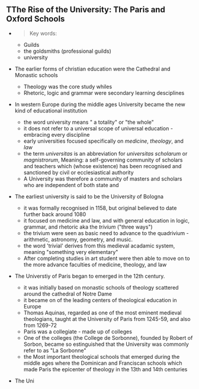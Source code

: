 

## TThe Rise of the University: The Paris and Oxford Schools
- > Key words:
    * Guilds
    * the goldsmiths (professional guilds)
    * university

* The earlier forms of christian education were the Cathedral and Monastic schools
    * Theology was the core study whiles
    * Rhetoric, logic and grammar were secondary learning desciplines

* In western Europe during the middle ages University became the new kind of educational institution
    * the word university means " a totality" or "the whole"
    * it does not refer to a universal scope of universal education - embracing every discipline
    * early universities focused specifically on _medicine_, _theology_, and _law_
    * the term _universitas_ is an abbreviation for _universitas scholarum_ or _magnistrorum_,
        Meaning: a self-governing community of scholars and teachers  which (whose existence) has
        been recognised and sanctioned by civil or ecclesiastical authority
    * A University was therefore a community of masters and scholars who are independent of both state and 
    
* The earliest university is said to be the University of Bologna
    * it was formally recognised in 1158, but original believed to date further back around 1080
    * it focused on medicine and law, and with general education in logic, grammar, and rhetoric aka the _trivium_ ("three ways")
    * the trivium were seen as basic need to advance to the quadrivium - arithmetic, astronomy, geometry, and music.
    * the word 'trivial' derives from this medieval acadamic system, meaning "something very elementary"
    * After completing studies in art student were then able to move on to the more advance faculties of medicine, theology, and law

* The Universtiy of Paris began to emerged in the 12th century.
    * it was initially based on monastic schools of theology scattered around the cathedral of Notre Dame
    * it became on of the leading centers of theological education in Europe
    * Thomas Aquinas, regarded as one of the most eminent medieval theologians, taught at the University of Paris
      from 1245-59, and also from 1269-72
    * Paris was a collegiate - made up of colleges
    * One of the colleges (the College de Sorbonne), founded by Robert of Sorbon, became so estinguished that the University was commonly refer to as "La Sorbonne"
    * the Most important theological schools that emerged during the middle ages where the Dominican and Franciscan schools which made Paris the epicenter of theology in the 13th and 14th centuries

* The Uni